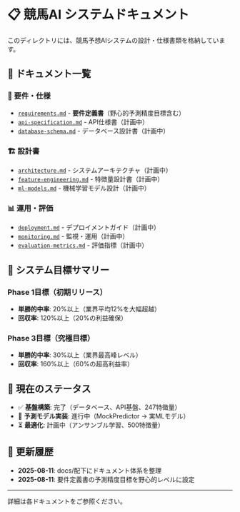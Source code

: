 # 📋 競馬AI システムドキュメント

このディレクトリには、競馬予想AIシステムの設計・仕様書類を格納しています。

## 📖 ドキュメント一覧

### 🎯 要件・仕様
- [`requirements.md`](./requirements.md) - **要件定義書**（野心的予測精度目標含む）
- [`api-specification.md`](./api-specification.md) - API仕様書（計画中）
- [`database-schema.md`](./database-schema.md) - データベース設計書（計画中）

### 🏗️ 設計書
- [`architecture.md`](./architecture.md) - システムアーキテクチャ（計画中）
- [`feature-engineering.md`](./feature-engineering.md) - 特徴量設計書（計画中）
- [`ml-models.md`](./ml-models.md) - 機械学習モデル設計（計画中）

### 📊 運用・評価
- [`deployment.md`](./deployment.md) - デプロイメントガイド（計画中）
- [`monitoring.md`](./monitoring.md) - 監視・運用（計画中）
- [`evaluation-metrics.md`](./evaluation-metrics.md) - 評価指標（計画中）

## 🎯 システム目標サマリー

### Phase 1目標（初期リリース）
- **単勝的中率**: 20%以上（業界平均12%を大幅超越）
- **回収率**: 120%以上（20%の利益確保）

### Phase 3目標（究極目標）
- **単勝的中率**: 30%以上（業界最高峰レベル）
- **回収率**: 160%以上（60%の超高利益率）

## 🚀 現在のステータス

- ✅ **基盤構築**: 完了（データベース、API基盤、247特徴量）
- 🚧 **予測モデル実装**: 進行中（MockPredictor → 実MLモデル）
- ⏳ **最適化**: 計画中（アンサンブル学習、500特徴量）

## 📝 更新履歴

- **2025-08-11**: docs/配下にドキュメント体系を整理
- **2025-08-11**: 要件定義書の予測精度目標を野心的レベルに設定

---

詳細は各ドキュメントをご参照ください。